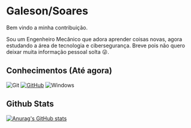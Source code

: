 # Galeson/Soares

Bem vindo a minha contribuição.

Sou um Engenheiro Mecânico que adora aprender coisas novas, agora estudando a área de tecnologia e cibersegurança. Breve pois não quero deixar muita informação pessoal solta 😜.

## Conhecimentos (Até agora)

![Git](https://img.shields.io/badge/GIT-E44C30?style=for-the-badge&logo=git&logoColor=white)
[![GitHub](https://img.shields.io/badge/GitHub-000?style=for-the-badge&logo=github&logoColor=30A3DC)](https://docs.github.com/)
![Windows](https://img.shields.io/badge/Windows-000?style=for-the-badge&logo=windows&logoColor=2CA5E0)


## Github Stats

[![Anurag's GitHub stats](https://github-readme-stats.vercel.app/api?username=Galeson)](https://github.com/anuraghazra/github-readme-stats)
